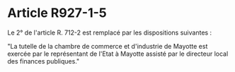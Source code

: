 # Article R927-1-5

Le 2° de l'article R. 712-2 est remplacé par les dispositions suivantes :

"La tutelle de la chambre de commerce et d'industrie de Mayotte est exercée par le représentant de l'Etat à Mayotte assisté par le directeur local des finances publiques."
